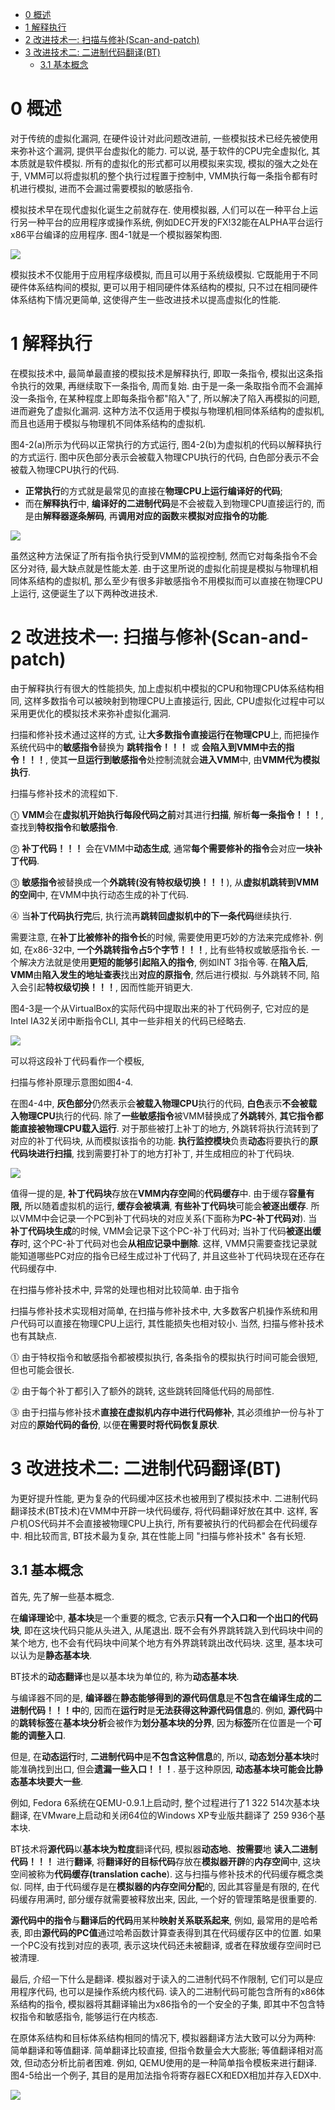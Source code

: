 
<!-- @import "[TOC]" {cmd="toc" depthFrom=1 depthTo=6 orderedList=false} -->

<!-- code_chunk_output -->

* [0 概述](#0-概述)
* [1 解释执行](#1-解释执行)
* [2 改进技术一: 扫描与修补(Scan\-and\-patch)](#2-改进技术一-扫描与修补scan-and-patch)
* [3 改进技术二: 二进制代码翻译(BT)](#3-改进技术二-二进制代码翻译bt)
	* [3.1 基本概念](#31-基本概念)

<!-- /code_chunk_output -->

# 0 概述

对于传统的虚拟化漏洞, 在硬件设计对此问题改进前, 一些模拟技术已经先被使用来弥补这个漏洞, 提供平台虚拟化的能力. 可以说, 基于软件的CPU完全虚拟化, 其本质就是软件模拟. 所有的虚拟化的形式都可以用模拟来实现, 模拟的强大之处在于, VMM可以将虚拟机的整个执行过程置于控制中, VMM执行每一条指令都有时机进行模拟, 进而不会漏过需要模拟的敏感指令.

模拟技术早在现代虚拟化诞生之前就存在. 使用模拟器, 人们可以在一种平台上运行另一种平台的应用程序或操作系统, 例如DEC开发的FX!32能在ALPHA平台运行x86平台编译的应用程序. 图4\-1就是一个模拟器架构图.

![](./images/2019-05-05-15-39-13.png)

模拟技术不仅能用于应用程序级模拟, 而且可以用于系统级模拟. 它既能用于不同硬件体系结构间的模拟, 更可以用于相同硬件体系结构的模拟, 只不过在相同硬件体系结构下情况更简单, 这使得产生一些改进技术以提高虚拟化的性能.

# 1 解释执行

在模拟技术中, 最简单最直接的模拟技术是解释执行, 即取一条指令, 模拟出这条指令执行的效果, 再继续取下一条指令, 周而复始. 由于是一条一条取指令而不会漏掉没一条指令, 在某种程度上即每条指令都"陷入"了, 所以解决了陷入再模拟的问题, 进而避免了虚拟化漏洞. 这种方法不仅适用于模拟与物理机相同体系结构的虚拟机, 而且也适用于模拟与物理机不同体系结构的虚拟机.

图4\-2(a)所示为代码以正常执行的方式运行, 图4\-2(b)为虚拟机的代码以解释执行的方式运行. 图中灰色部分表示会被载入物理CPU执行的代码, 白色部分表示不会被载入物理CPU执行的代码. 

- **正常执行**的方式就是最常见的直接在**物理CPU上运行编译好的代码**; 
- 而在**解释执行**中, **编译好的二进制代码**是不会被载入到物理CPU直接运行的, 而是由**解释器逐条解码**, 再**调用对应的函数**来**模拟对应指令的功能**.

![](./images/2019-05-05-16-18-00.png)

虽然这种方法保证了所有指令执行受到VMM的监视控制, 然而它对每条指令不会区分对待, 最大缺点就是性能太差. 由于这里所说的虚拟化前提是模拟与物理机相同体系结构的虚拟机, 那么至少有很多非敏感指令不用模拟而可以直接在物理CPU上运行, 这便诞生了以下两种改进技术.

# 2 改进技术一: 扫描与修补(Scan\-and\-patch)

由于解释执行有很大的性能损失, 加上虚拟机中模拟的CPU和物理CPU体系结构相同, 这样多数指令可以被映射到物理CPU上直接运行, 因此, CPU虚拟化过程中可以采用更优化的模拟技术来弥补虚拟化漏洞.

扫描和修补技术通过这样的方式, 让**大多数指令直接运行在物理CPU**上, 而把操作系统代码中的**敏感指令**替换为 **跳转指令！！！** 或 **会陷入到VMM中去的指令！！！**, 使其**一旦运行到敏感指令**处控制流就会**进入VMM**中, 由**VMM代为模拟执行**.

扫描与修补技术的流程如下.

⓵ **VMM**会在**虚拟机开始执行每段代码之前**对其进行**扫描**, 解析**每一条指令！！！**, 查找到**特权指令**和**敏感指令**.

⓶ **补丁代码！！！** 会在VMM中**动态生成**, 通常**每个需要修补的指令**会对应**一块补丁代码**.

⓷ **敏感指令**被替换成一个**外跳转(没有特权级切换！！！**), 从**虚拟机跳转到VMM的空间**中, 在VMM中执行动态生成的补丁代码.

⓸ 当**补丁代码执行完**后, 执行流再**跳转回虚拟机中的下一条代码**继续执行.

需要注意, 在**补丁比被修补的指令长**的时候, 需要使用更巧妙的方法来完成修补. 例如, 在x86\-32中, **一个外跳转指令占5个字节！！！**, 比有些特权或敏感指令长. 一个解决方法就是使用**更短的能够引起陷入的指令**, 例如INT 3指令等. 在**陷入后**, **VMM**由**陷入发生的地址查表**找出**对应的原指令**, 然后进行模拟. 与外跳转不同, 陷入会引起**特权级切换！！！**, 因而性能开销更大.

图4\-3是一个从VirtualBox的实际代码中提取出来的补丁代码例子, 它对应的是Intel IA32关闭中断指令CLI, 其中一些非相关的代码已经略去.

![](./images/2019-05-05-16-56-13.png)

可以将这段补丁代码看作一个模板, 

扫描与修补原理示意图如图4\-4. 

在图4\-4中, **灰色部分**仍然表示会**被载入物理CPU**执行的代码, **白色**表示**不会被载入物理CPU**执行的代码. 除了**一些敏感指令**被VMM替换成了**外跳转**外, **其它指令都能直接被物理CPU载入运行**. 对于那些被打上补丁的地方, 外跳转将执行流转到了对应的补丁代码块, 从而模拟该指令的功能. **执行监控模块**负责**动态**将要执行的**原代码块进行扫描**, 找到需要打补丁的地方打补丁, 并生成相应的补丁代码块.

![](./images/2019-05-05-17-02-58.png)

值得一提的是, **补丁代码块**存放在**VMM内存空间**的**代码缓存**中. 由于缓存**容量有限,** 所以随着虚拟机的运行, **缓存会被填满**, **有些补丁代码块**可能会**被逐出缓存**. 所以VMM中会记录一个PC到补丁代码块的对应关系(下面称为**PC\-补丁代码对**). 当**补丁代码块生成**的时候, VMM会记录下这个PC\-补丁代码对; 当补丁代码**被逐出缓存**时, 这个PC\-补丁代码对也会**从相应记录中删除**. 这样, VMM只需要查找记录就能知道哪些PC对应的指令已经生成过补丁代码了, 并且这些补丁代码块现在还存在代码缓存中.

在扫描与修补技术中, 异常的处理也相对比较简单. 由于指令

扫描与修补技术实现相对简单, 在扫描与修补技术中, 大多数客户机操作系统和用户代码可以直接在物理CPU上运行, 其性能损失也相对较小. 当然, 扫描与修补技术也有其缺点.

⓵ 由于特权指令和敏感指令都被模拟执行, 各条指令的模拟执行时间可能会很短, 但也可能会很长.

⓶ 由于每个补丁都引入了额外的跳转, 这些跳转回降低代码的局部性.

⓷ 由于扫描与修补技术**直接在虚拟机内存中进行代码修补**, 其必须维护一份与补丁对应的**原始代码的备份**, 以便**在需要时将代码恢复原状**.

# 3 改进技术二: 二进制代码翻译(BT)

为更好提升性能, 更为复杂的代码缓冲区技术也被用到了模拟技术中. 二进制代码翻译技术(BT技术)在VMM中开辟一块代码缓存, 将代码翻译好放在其中. 这样, 客户机OS代码并不会直接被物理CPU上执行, 所有要被执行的代码都会在代码缓存中. 相比较而言, BT技术最为复杂, 其在性能上同 "扫描与修补技术" 各有长短.

## 3.1 基本概念

首先, 先了解一些基本概念.

在**编译理论**中, **基本块**是一个重要的概念, 它表示**只有一个入口和一个出口的代码块**, 即在这块代码只能从头进入, 从尾退出. 既不会有外界跳转跳入到代码块中间的某个地方, 也不会有代码块中间某个地方有外界跳转跳出改代码块. 这里, 基本块可以认为是**静态基本块**.

BT技术的**动态翻译**也是以基本块为单位的, 称为**动态基本块**. 

与编译器不同的是, **编译器**在**静态能够得到的源代码信息**是**不包含在编译生成的二进制代码！！！中**的, 因而在**运行时**是**无法获得这种源代码信息**的. 例如, **源代码**中的**跳转标签**在**基本块分析**会被作为**划分基本块的分界**, 因为**标签**所在位置是一个**可能的调整入口**. 

但是, 在**动态运行**时, **二进制代码中**是**不包含这种信息**的, 所以, **动态划分基本块**时能准确找到出口, 但会**遗漏一些入口！！！**. 基于这种原因, **动态基本块可能会比静态基本块要大一些**.

例如, Fedora 6系统在QEMU\-0.9.1上启动时, 整个过程进行了1 322 514次基本块翻译, 在VMware上启动和关闭64位的Windows XP专业版共翻译了 259 936个基本块.

BT技术将**源代码**以**基本块为粒度**翻译代码, 模拟器**动态地**、**按需要**地 **读入二进制代码！！！** 进行**翻译**, 将**翻译好的目标代码**存放在**模拟器开辟**的**内存空间**中, 这块空间被称为**代码缓存(translation cache**). 这与扫描与修补技术的代码缓存概念类似. 同样, 由于代码缓存是在**模拟器的内存空间分配**的, 因此其容量是有限的, 在代码缓存用满时, 部分缓存就需要被释放出来, 因此, 一个好的管理策略是很重要的.

**源代码中的指令**与**翻译后的代码**用某种**映射关系联系起来**, 例如, 最常用的是哈希表, 即由**源代码的PC值**通过哈希函数计算查表得到其在代码缓存区中的位置. 如果一个PC没有找到对应的表项, 表示这块代码还未被翻译, 或者在释放缓存空间时已被清理.

最后, 介绍一下什么是翻译. 模拟器对于读入的二进制代码不作限制, 它们可以是应用程序代码, 也可以是操作系统内核代码. 读入的二进制代码可能包含所有的x86体系结构的指令, 模拟器将其翻译输出为x86指令的一个安全的子集, 即其中不包含特权指令和敏感指令, 能够运行在内核态.

在原体系结构和目标体系结构相同的情况下, 模拟器翻译方法大致可以分为两种: 简单翻译和等值翻译. 简单翻译比较直接, 但指令数量会大大膨胀; 等值翻译相对高效, 但动态分析比前者困难. 例如, QEMU使用的是一种简单指令模板来进行翻译. 图4\-5给出一个例子, 其目的是用加法指令将寄存器ECX和EDX相加并存入EDX中.

![](./images/2019-05-05-22-20-55.png)

